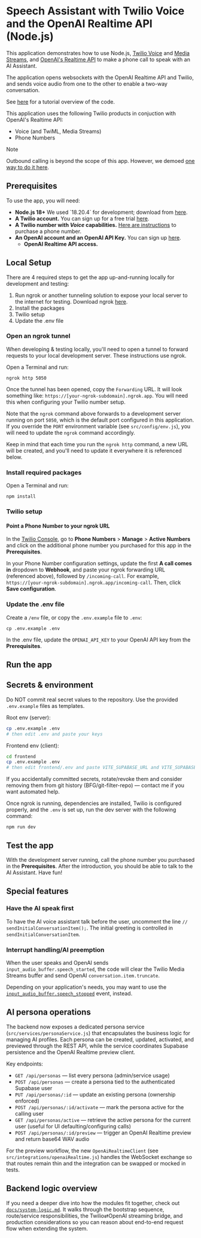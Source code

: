 # Speech Assistant with Twilio Voice and the OpenAI Realtime API (Node.js)

This application demonstrates how to use Node.js, [Twilio Voice](https://www.twilio.com/docs/voice) and [Media Streams](https://www.twilio.com/docs/voice/media-streams), and [OpenAI's Realtime API](https://platform.openai.com/docs/) to make a phone call to speak with an AI Assistant.

The application opens websockets with the OpenAI Realtime API and Twilio, and sends voice audio from one to the other to enable a two-way conversation.

See [here](https://www.twilio.com/en-us/blog/voice-ai-assistant-openai-realtime-api-node) for a tutorial overview of the code.

This application uses the following Twilio products in conjuction with OpenAI's Realtime API:

- Voice (and TwiML, Media Streams)
- Phone Numbers

> [!NOTE]
> Outbound calling is beyond the scope of this app. However, we demoed [one way to do it here](https://www.twilio.com/en-us/blog/outbound-calls-node-openai-realtime-api-voice).

## Prerequisites

To use the app, you will need:

- **Node.js 18+** We used \`18.20.4\` for development; download from [here](https://nodejs.org/).
- **A Twilio account.** You can sign up for a free trial [here](https://www.twilio.com/try-twilio).
- **A Twilio number with _Voice_ capabilities.** [Here are instructions](https://help.twilio.com/articles/223135247-How-to-Search-for-and-Buy-a-Twilio-Phone-Number-from-Console) to purchase a phone number.
- **An OpenAI account and an OpenAI API Key.** You can sign up [here](https://platform.openai.com/).
  - **OpenAI Realtime API access.**

## Local Setup

There are 4 required steps to get the app up-and-running locally for development and testing:

1. Run ngrok or another tunneling solution to expose your local server to the internet for testing. Download ngrok [here](https://ngrok.com/).
2. Install the packages
3. Twilio setup
4. Update the .env file

### Open an ngrok tunnel

When developing & testing locally, you'll need to open a tunnel to forward requests to your local development server. These instructions use ngrok.

Open a Terminal and run:

```
ngrok http 5050
```

Once the tunnel has been opened, copy the `Forwarding` URL. It will look something like: `https://[your-ngrok-subdomain].ngrok.app`. You will
need this when configuring your Twilio number setup.

Note that the `ngrok` command above forwards to a development server running on port `5050`, which is the default port configured in this application. If
you override the `PORT` environment variable (see `src/config/env.js`), you will need to update the `ngrok` command accordingly.

Keep in mind that each time you run the `ngrok http` command, a new URL will be created, and you'll need to update it everywhere it is referenced below.

### Install required packages

Open a Terminal and run:

```
npm install
```

### Twilio setup

#### Point a Phone Number to your ngrok URL

In the [Twilio Console](https://console.twilio.com/), go to **Phone Numbers** > **Manage** > **Active Numbers** and click on the additional phone number you purchased for this app in the **Prerequisites**.

In your Phone Number configuration settings, update the first **A call comes in** dropdown to **Webhook**, and paste your ngrok forwarding URL (referenced above), followed by `/incoming-call`. For example, `https://[your-ngrok-subdomain].ngrok.app/incoming-call`. Then, click **Save configuration**.

### Update the .env file

Create a `/env` file, or copy the `.env.example` file to `.env`:

```
cp .env.example .env
```

In the .env file, update the `OPENAI_API_KEY` to your OpenAI API key from the **Prerequisites**.

## Run the app

## Secrets & environment

Do NOT commit real secret values to the repository. Use the provided `.env.example` files as templates.

Root env (server):

```bash
cp .env.example .env
# then edit .env and paste your keys
```

Frontend env (client):

```bash
cd frontend
cp .env.example .env
# then edit frontend/.env and paste VITE_SUPABASE_URL and VITE_SUPABASE_ANON_KEY
```

If you accidentally committed secrets, rotate/revoke them and consider removing them from git history (BFG/git-filter-repo) — contact me if you want automated help.

Once ngrok is running, dependencies are installed, Twilio is configured properly, and the `.env` is set up, run the dev server with the following command:

```
npm run dev
```

## Test the app

With the development server running, call the phone number you purchased in the **Prerequisites**. After the introduction, you should be able to talk to the AI Assistant. Have fun!

## Special features

### Have the AI speak first

To have the AI voice assistant talk before the user, uncomment the line `// sendInitialConversationItem();`. The initial greeting is controlled in `sendInitialConversationItem`.

### Interrupt handling/AI preemption

When the user speaks and OpenAI sends `input_audio_buffer.speech_started`, the code will clear the Twilio Media Streams buffer and send OpenAI `conversation.item.truncate`.

Depending on your application's needs, you may want to use the [`input_audio_buffer.speech_stopped`](https://platform.openai.com/docs/api-reference/realtime-server-events/input_audio_buffer/speech_stopped) event, instead.

## AI persona operations

The backend now exposes a dedicated persona service (`src/services/personaService.js`) that encapsulates the business logic for managing AI profiles. Each persona can be created, updated, activated, and previewed through the REST API, while the service coordinates Supabase persistence and the OpenAI Realtime preview client.

Key endpoints:

- `GET /api/personas` — list every persona (admin/service usage)
- `POST /api/personas` — create a persona tied to the authenticated Supabase user
- `PUT /api/personas/:id` — update an existing persona (ownership enforced)
- `POST /api/personas/:id/activate` — mark the persona active for the calling user
- `GET /api/personas/active` — retrieve the active persona for the current user (useful for UI defaulting/configuring calls)
- `POST /api/personas/:id/preview` — trigger an OpenAI Realtime preview and return base64 WAV audio

For the preview workflow, the new `OpenAiRealtimeClient` (see `src/integrations/openaiRealtime.js`) handles the WebSocket exchange so that routes remain thin and the integration can be swapped or mocked in tests.

## Backend logic overview

If you need a deeper dive into how the modules fit together, check out
[`docs/system-logic.md`](docs/system-logic.md). It walks through the bootstrap sequence,
route/service responsibilities, the Twilio⇄OpenAI streaming bridge, and production
considerations so you can reason about end-to-end request flow when extending the system.
